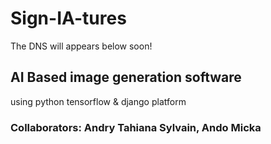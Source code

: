 # Sign-IA-tures
The DNS will appears below soon!

## AI Based image generation software
using python tensorflow & django platform

### Collaborators: Andry Tahiana Sylvain, Ando Micka
